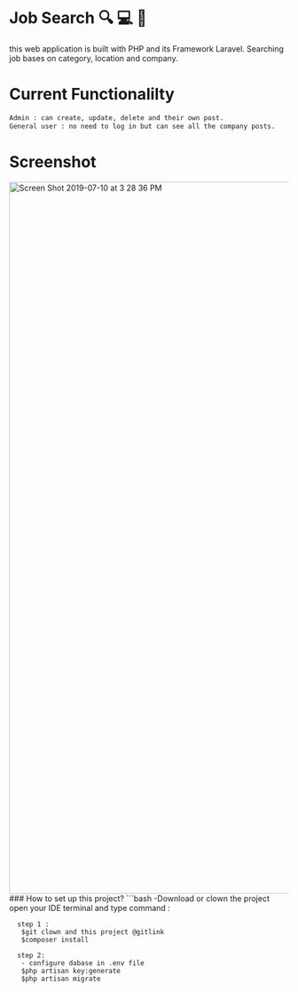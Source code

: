 # Job Search :mag: :computer: :briefcase:
 this web application is built with PHP and its Framework Laravel.
 Searching job bases on category, location and company.
 
# Current Functionalilty 
```bash
Admin : can create, update, delete and their own post.
General user : no need to log in but can see all the company posts.
```
# Screenshot
<img width="1280" alt="Screen Shot 2019-07-10 at 3 28 36 PM" src="https://user-images.githubusercontent.com/38878299/60954083-97a98780-a328-11e9-91d3-fafef738de43.png">
### How to set up this project?
```bash
-Download or clown the project 
 open your IDE terminal and type command : 
 
      step 1 :
       $git clown and this project @gitlink
       $composer install
       
      step 2:
       - configure dabase in .env file
       $php artisan key:generate
       $php artisan migrate
       
```

